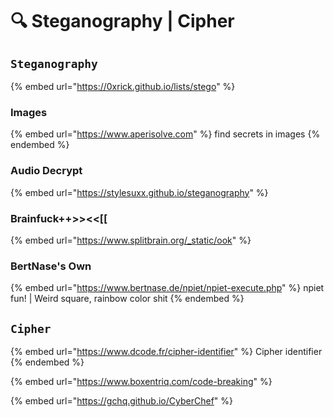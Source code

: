 # 🔍 Steganography | Cipher

## `Steganography`

{% embed url="https://0xrick.github.io/lists/stego" %}

### Images

{% embed url="https://www.aperisolve.com" %}
find secrets in images
{% endembed %}

### Audio Decrypt

{% embed url="https://stylesuxx.github.io/steganography" %}

### Brainfuck++>><<\[\[

{% embed url="https://www.splitbrain.org/_static/ook" %}

### BertNase's Own

{% embed url="https://www.bertnase.de/npiet/npiet-execute.php" %}
npiet fun! | Weird square, rainbow color shit
{% endembed %}

## `Cipher`

{% embed url="https://www.dcode.fr/cipher-identifier" %}
Cipher identifier
{% endembed %}

{% embed url="https://www.boxentriq.com/code-breaking" %}

{% embed url="https://gchq.github.io/CyberChef" %}
